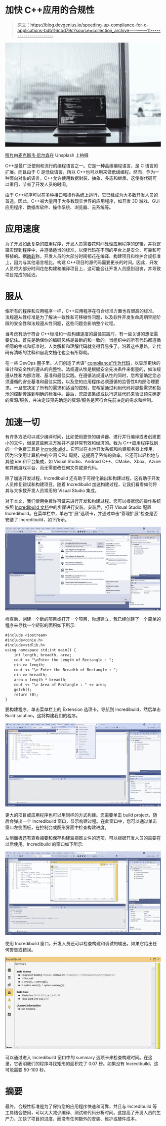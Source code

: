 # 加快 C++应用的合规性

> 原文：<https://blog.devgenius.io/speeding-up-compliance-for-c-applications-bdb116cbd79c?source=collection_archive---------11----------------------->

![](img/f5403a801d2ab590f6333e9663d4dacc.png)

[照片](https://unsplash.com/photos/m_HRfLhgABo)由[麦克斯韦·尼尔森](https://unsplash.com/@maxcodes)在 Unsplash 上拍摄

C++是最广泛使用和流行的编程语言之一。它是一种高级编程语言，是 C 语言的扩展。而且由于 C 是低级语言，所以 C++也可以用来做低级编程。然而，作为一种面向对象的语言，C++允许使用数据封装、抽象、多态和继承，这使得代码可以重用，节省了开发人员的时间。

由于 C++程序可以在多种接口和操作系统上运行，它已经成为大多数开发人员的首选。因此，C++被大量用于大多数现实世界的应用程序，如开发 3D 游戏、GUI 应用程序、数据库软件、操作系统、浏览器、云系统等。

# 应用速度

为了开发如此复杂的应用程序，开发人员需要花时间处理应用程序的逻辑，并将逻辑实现到程序中，并遵循适当的标准，以便代码在不同的平台上是安全、可靠和可移植的。据[微软](https://devblogs.microsoft.com/cppblog/cpp-build-throughput-investigation-and-tune-up/)称，开发人员的大部分时间都花在编译、构建项目和维护合规标准上，因为与其他语言相比，构建 C++项目的源代码需要更长的时间。因此，开发人员将大部分时间花在构建和编译项目上，这可能会让开发人员感到沮丧，并导致项目完成的延迟。

# 服从

像所有的程序和应用程序一样，C++应用程序在符合标准方面也有很高的标准。法规遵从性标准是为了解决一致性和可移植性问题，以及软件开发生命周期早期阶段的安全性和法规遵从性问题，这些问题会影响整个过程。

当考虑有助于符合 C++标准和一般构建速度的最佳实践时，有一些关键的想法需要记住。首先是确保你的编码风格是最新的和一致的。当组织中的所有代码都遵循相同的格式和标准时，人类解析和理解代码就变得容易多了。沿着这些思路，让代码有清晰的注释和自我文档化也会有所帮助。

在一些 DevOps 圈子里，人们创造了术语“ [compliance”作为代码](https://www.nexastack.com/blog/compliance-as-code)，以显示更快的审计和安全性的遵从的完整性。法规遵从性是根据安全先决条件来衡量的，如法规遵从性和内部治理、基准和最佳实践。在遵循法规遵从性的同时，您希望确定您必须遵循的安全基准和最佳实践，以及您的应用程序必须遵循的监管性&内部治理要求。一旦您决定了所有的需求和适当的控制，您希望通过利用代码将那些需求和指示的控制传递到明确的标准中。最后，您应该集成或执行这些代码来验证预先确定的资源/服务，并决定该预先确定的资源/服务是否符合先前决定的需求和控制。

# 加速一切

有许多方法可以减少编译时间，比如使用更快的编译器、进行并行编译或者创建更小的文件，但是这些解决方案并不是非常有效和经济的。我为 C++应用程序找到的一个免费工具是 [Incredibuild](https://www.incredibuild.com/) 。它可以在本地开发系统和构建服务器上使用，因为它使用计算机中的空闲 CPU 周期，这提高了系统的效率。它还可以轻松地与其他 ide 和平台集成，如 Visual Studio、Android C++、CMake、Xbox、Azure 和其他游戏平台，而无需更改任何文件或源代码。

除了加速开发过程，Incredibuild 还有助于可视化输出和构建过程，这有助于开发人员修复错误和构建项目。随着 Incredibuild 加速构建过程，让我们看看如何将其与大多数开发人员常用的 Visual Studio 集成。

对于本文，我们使用免费许可证来进行开发和构建过程。您可以根据您的操作系统按照 [Incredibuild 文档](https://docs.incredibuild.com/)中的步骤进行安装。安装后，打开 Visual Studio 配置 Incredibuild。在菜单栏中，单击“扩展”选项卡，并通过单击“管理扩展”检查是否安装了 Incredibuild，如下所示。

![](img/9cf8740115858608f4105e1f237be352.png)

检查后，创建一个新的项目或打开一个项目，你想建立，我已经创建了一个简单的程序来寻找一个矩形的面积如下所示:

```
#include <iostream>
#include<conio.h>
#include<stdlib.h>
using namespace std;int main() {
    int length, breadth, area;
    cout << "\nEnter the Length of Rectangle : ";
    cin >> length;
    cout << "\n Enter the Breadth of Rectangle : ";
    cin >> breadth;
    area = length * breadth;
    cout << "\n Area of Rectangle : " << area;
    getch();
    return (0);
}
```

要构建程序，单击菜单栏上的 Extension 选项卡，导航到 Incredibuild，然后单击 Build solution，这将构建我们的程序。

![](img/502f1774b98fb5f752ace760eebd4c6c.png)

更大的项目或应用程序也可以用同样的方式构建。您需要单击 build project，随后会弹出一个 Incredibuild 窗口，显示构建过程。在此窗口中，您可以通过单击窗口左侧面板，在控制台或图形界面中检查构建进度。

左侧面板还有查看摘要和保存构建监视器文件的选项，可以根据开发人员的需要在以后使用。Incredibuild 的窗口如下所示:

![](img/81808febabb6fed2481e108194b7f993.png)

使用 Incredibuild 窗口，开发人员还可以检查构建和调试的输出，如果它给出任何警告或错误。

![](img/027ea682c4cf358b0a040b267366fa0e.png)

可以通过进入 Incredibuild 窗口中的 summary 选项卡来检查构建时间。在这里，它表明我们的程序寻找矩形的面积花了 0.07 秒。如果没有 Incredibuild，这可能需要 50-100 秒。

# 摘要

最终，合规性标准是为了保持您的应用程序快速和可靠，并且与 Incredibuild 等工具结合使用，可以大大减少编译、测试和代码分析时间。这提高了开发人员的生产力，加快了项目的进度，而没有任何额外的安装、维护或硬件成本。